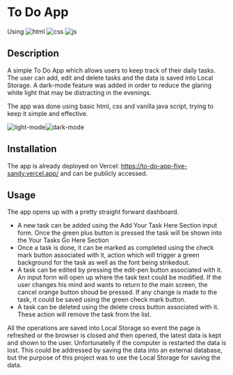 # To Do App

Using ![html](https://badgen.net/badge/html/html/blue) ![css](https://badgen.net/badge/css/css/red) ![js](https://badgen.net/badge/js/js/yellow)

## Description

A simple To Do App which allows users to keep track of their daily tasks.
The user can add, edit and delete tasks and the data is saved into Local Storage.
A dark-mode feature was added in order to reduce the glaring white light that may be distracting in the evenings.

The app was done using basic html, css and vanilla java script, trying to keep it simple and effective.

![light-mode](https://github.com/andreigligor/to-do-app/assets/119409240/851ce93d-1e17-40e9-8ae8-aab2c4113339)![dark-mode](https://github.com/andreigligor/to-do-app/assets/119409240/11cc5c68-4d98-432d-8459-c5b368386a10)

## Installation

The app is already deployed on Vercel: https://to-do-app-five-sandy.vercel.app/ and can be publicly accessed.

## Usage

The app opens up with a pretty straight forward dashboard.</br>

- A new task can be added using the Add Your Task Here Section input form. Once the green plus button is pressed the task will be shown into the Your Tasks Go Here Section
- Once a task is done, it can be marked as completed using the check mark button associated with it, action which will trigger a green background for the task as well as the font being strikedout.
- A task can be edited by pressing the edit-pen button associated with it. An input form will open up where the task text could be modified. If the user changes his mind and wants to return to the main screen, the cancel orange button shoud be pressed. If any change is made to the task, it could be saved using the green check mark button.
- A task can be deleted using the delete cross button associated with it. These action will remove the task from the list.

All the operations are saved into Local Storage so event the page is refreshed or the browser is closed and then opened, the latest data is kept and shown to the user. Unfortunatelly if the computer is restarted the data is lost. This could be addressed by saving the data into an external database, but the purpose of this project was to use the Local Storage for saving the data.
